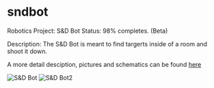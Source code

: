 # sndbot
Robotics Project: S&D Bot
Status: 98% completes. (Beta)

Description:
The S&D Bot is meant to find targerts inside of a room and shoot it down.

A more detail desciption, pictures and schematics can be found [here](http://courses.jamesmpoe.com/robotics/index.php?title=S%26D_Bot)

![S&D Bot](http://courses.jamesmpoe.com/robotics/images/thumb/b/b0/Sndbot_new_chassis_4.jpg/400px-Sndbot_new_chassis_4.jpg)
![S&D Bot2](http://courses.jamesmpoe.com/robotics/images/thumb/1/1a/Sndbot_new_chassis_2.jpg/400px-Sndbot_new_chassis_2.jpg)
